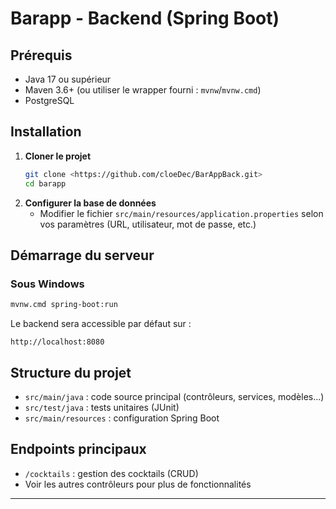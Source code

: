 # Barapp - Backend (Spring Boot)

## Prérequis

- Java 17 ou supérieur
- Maven 3.6+ (ou utiliser le wrapper fourni : `mvnw`/`mvnw.cmd`)
- PostgreSQL

## Installation

1. **Cloner le projet**
   ```sh
   git clone <https://github.com/cloeDec/BarAppBack.git>
   cd barapp
   ```
2. **Configurer la base de données**
   - Modifier le fichier `src/main/resources/application.properties` selon vos paramètres (URL, utilisateur, mot de passe, etc.)

## Démarrage du serveur

### Sous Windows

```sh
mvnw.cmd spring-boot:run
```

Le backend sera accessible par défaut sur :

```
http://localhost:8080
```

## Structure du projet

- `src/main/java` : code source principal (contrôleurs, services, modèles...)
- `src/test/java` : tests unitaires (JUnit)
- `src/main/resources` : configuration Spring Boot

## Endpoints principaux

- `/cocktails` : gestion des cocktails (CRUD)
- Voir les autres contrôleurs pour plus de fonctionnalités

---
